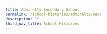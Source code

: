 ```yaml
---
title: Admiralty Secondary School
permalink: /school-histories/admiralty-sec/
description: ""
third_nav_title: School Histories
---
```

